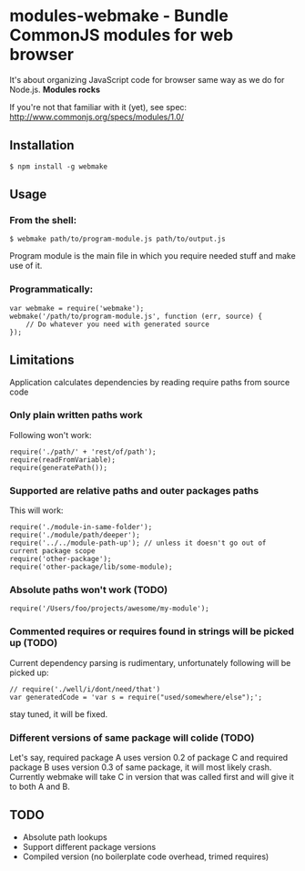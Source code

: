 # modules-webmake - Bundle CommonJS modules for web browser

It's about organizing JavaScript code for browser same way as we do for Node.js.
__Modules rocks__

If you're not that familiar with it (yet), see spec:
http://www.commonjs.org/specs/modules/1.0/

## Installation

	$ npm install -g webmake

## Usage

### From the shell:

	$ webmake path/to/program-module.js path/to/output.js

Program module is the main file in which you require needed stuff and make use of it.

### Programmatically:

	var webmake = require('webmake');
	webmake('/path/to/program-module.js', function (err, source) {
		// Do whatever you need with generated source
	});

## Limitations

Application calculates dependencies by reading require paths from source code

### Only plain written paths work

Following won't work:

	require('./path/' + 'rest/of/path');
	require(readFromVariable);
	require(generatePath());

### Supported are relative paths and outer packages paths

This will work:

	require('./module-in-same-folder');
	require('./module/path/deeper');
	require('../../module-path-up'); // unless it doesn't go out of current package scope
	require('other-package');
	require('other-package/lib/some-module);

### Absolute paths won't work (TODO)

	require('/Users/foo/projects/awesome/my-module');

### Commented requires or requires found in strings will be picked up (TODO)

Current dependency parsing is rudimentary, unfortunately following will be picked up:

	// require('./well/i/dont/need/that')
	var generatedCode = 'var s = require("used/somewhere/else");';

stay tuned, it will be fixed.

### Different versions of same package will colide (TODO)

Let's say, required package A uses version 0.2 of package C and required package B uses version 0.3 of same package, it will most likely crash. Currently webmake will take C in version that was called first and will give it to both A and B.

## TODO

* Absolute path lookups
* Support different package versions
* Compiled version (no boilerplate code overhead, trimed requires)

